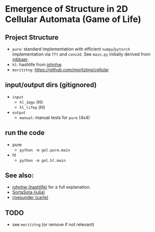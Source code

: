 # Emergence of Structure in 2D Cellular Automata (Game of Life)

## Project Structure
- `pure`: standard implementation with efficient `numpy`/`pytorch` implementation via `fft` and `conv2d`. See `main.py` initially derived from [njbbaer](https://gist.github.com/njbbaer/4da02e2960636d349e9bae7ae43c213c).
- `hl`: hashlife from [johnhw](https://github.com/johnhw/hashlife).
- `moritztng`: https://github.com/moritztng/cellular

## input/output dirs (gitignored)
- `input`
  - `hl_imgs` (hl)
  - `hl_lifep` (hl)
- `output`
  - `manual`: manual tests for `pure` (4x4)

## run the code
- pure
  - `python -m gol.pure.main`
- hl
  - `python -m gol.hl.main`

## See also:
- [johnhw (hashlife)](https://johnhw.github.io/hashlife/index.md.html) for a full explanation.
- [SortaSota (julia)](https://rivesunder.github.io/SortaSota/2021/09/27/faster_life_julia.html)
- [rivesunder (carle)](https://github.com/rivesunder/carle)

## TODO
- see `moritztng` (or remove if not relevant)